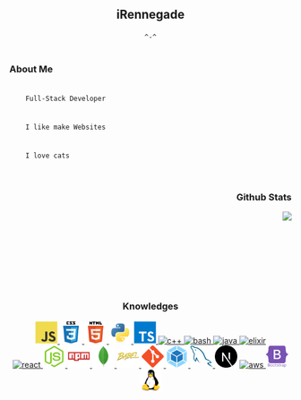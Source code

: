 <h2 align="center">iRennegade</h2>
<p align="center" align-items="center">
  <code>^-^</code>
  </br>
  </br>
</p>

<p align="left" align-items="left">
  <h3>About Me</h4>
  <code>
    Full-Stack Developer
  </code>
  </br>
  <code>
    I like make Websites
  </code>
  </br>
  <code>
    I love cats
  </code>
  </br>
  </br>
</p>

<p align="right" align-items="right">
  <h3 align="right">Github Stats</h3>
  <img align="right" src="https://github-readme-stats.vercel.app/api/top-langs/?username=iRennegade&layout=compact&exclude_repo=eslint-config&theme=algolia"></img>
  </br>
  </br>
  </br>
  </br>
  </br>
  </br>
  </br>
  </br>
</p>

<p align="center" align-items="center">
  <h3 align="center">Knowledges</h3>
  <div align="center">
    <a href="https://developer.mozilla.org/en-US/docs/Web/JavaScript" target="_blank">
      <img src="https://raw.githubusercontent.com/devicons/devicon/master/icons/javascript/javascript-original.svg" alt="javascript" width="40" height="40"/>
    </a>
    <a href="https://www.w3schools.com/css/" target="_blank"> 
      <img src="https://raw.githubusercontent.com/devicons/devicon/master/icons/css3/css3-original-wordmark.svg" alt="css3" width="40" height="40"/>
    </a> 
    <a href="https://www.w3.org/html/" target="_blank"> 
      <img src="https://raw.githubusercontent.com/devicons/devicon/master/icons/html5/html5-original-wordmark.svg" alt="html5" width="40" height="40"/> 
    </a>
    <a href="https://www.python.org" target="_blank"> 
      <img src="https://raw.githubusercontent.com/devicons/devicon/master/icons/python/python-original.svg" alt="python" width="40" height="40"/> 
    </a>
    <a href="https://www.typescriptlang.org/" target="_blank">
      <img src="https://raw.githubusercontent.com/devicons/devicon/master/icons/typescript/typescript-plain.svg" alt="typescript" width="40" height="40"/> 
    </a>
    <a href="https://isocpp.org/" target="_blank">
      <img src="https://www.freeiconspng.com/thumbs/c-logo-icon/c--logo-icon-0.png" alt="c++" width="40" height="40"/>
    </a>
    <a href="https://www.gnu.org/software/bash/" target="_blank">
      <img src="https://upload.wikimedia.org/wikipedia/commons/thumb/2/20/Bash_Logo_black_and_white_icon_only.svg/896px-Bash_Logo_black_and_white_icon_only.svg.png" alt="bash" width="40" height="40"/>
    </a>
    <a href="https://www.java.com/es/" target="_blank">
      <img src="https://i.ibb.co/zxFZhLP/58480979cef1014c0b5e4901.png" alt="java" width="40"/>
    </a>
    <a href="https://elixir-lang.org/" target="_blank">
      <img src="https://plugins.jetbrains.com/files/7522/153556/icon/pluginIcon.svg" alt="elixir" width="40"/>
    </a>
    </br>
    <a href="https://reactjs.org/" target="_blank">
      <img src="https://upload.wikimedia.org/wikipedia/commons/thumb/4/47/React.svg/1200px-React.svg.png" alt="react" width="40"/>
    </a>
    <a href="https://nodejs.org/" target="_blank">
      <img src="https://raw.githubusercontent.com/devicons/devicon/master/icons/nodejs/nodejs-original.svg" alt="nodejs" width="40"/>
    </a>
    <a href="https://npmjs.com/" target="_blank">
      <img src="https://raw.githubusercontent.com/devicons/devicon/master/icons/npm/npm-original-wordmark.svg" alt="npm" width="40" height="40"/>
    </a>
    <a href="https://mongodb.com/" target="_blank">
      <img src="https://raw.githubusercontent.com/devicons/devicon/master/icons/mongodb/mongodb-original.svg" alt="mongodb" width="40" height="40"/>
    </a>
    <a href="https://babeljs.io" target="_blank">
      <img src="https://raw.githubusercontent.com/devicons/devicon/master/icons/babel/babel-original.svg" alt="babel" width="40" height="40"/>
    </a>
    <a href="https://git-scm.com" target="_blank">
      <img src="https://raw.githubusercontent.com/devicons/devicon/master/icons/git/git-original.svg" alt="git" width="40" height="40"/>
    </a>
    <a href="https://webpack.js.org/" target="_blank">
      <img src="https://raw.githubusercontent.com/devicons/devicon/master/icons/webpack/webpack-original.svg" alt="webpack" width="40" height="40"/>
    </a>
    <a href="https://mysql.com" target="_blank">
      <img src="https://raw.githubusercontent.com/devicons/devicon/master/icons/mysql/mysql-original.svg" alt="mysql" width="40" height="40"/>
    </a
    <a href="https://nextjs.org/" target="_blank">
      <img src="https://raw.githubusercontent.com/devicons/devicon/master/icons/nextjs/nextjs-original.svg" alt="nextjs" width="40" height="40"/>
    </a>
    <a href="https://aws.amazon.com" target="_blank">
      <img src="https://upload.wikimedia.org/wikipedia/commons/thumb/b/b9/AWS_Simple_Icons_Compute_Amazon_EC2_Instances.svg/2048px-AWS_Simple_Icons_Compute_Amazon_EC2_Instances.svg.png" alt="aws" width="40" height="40"/>
    </a>
    <a href="https://getbootstrap.com/" target="_blank">
      <img src="https://raw.githubusercontent.com/devicons/devicon/master/icons/bootstrap/bootstrap-plain-wordmark.svg" alt="bootstrap" width="40" height="40"/>
    </a>
    <a href="https://linux.org" target="_blank">
      <img src="https://raw.githubusercontent.com/devicons/devicon/master/icons/linux/linux-original.svg" alt="linux" width="40" height="40"/>
    </a>
  </div>
</p>
